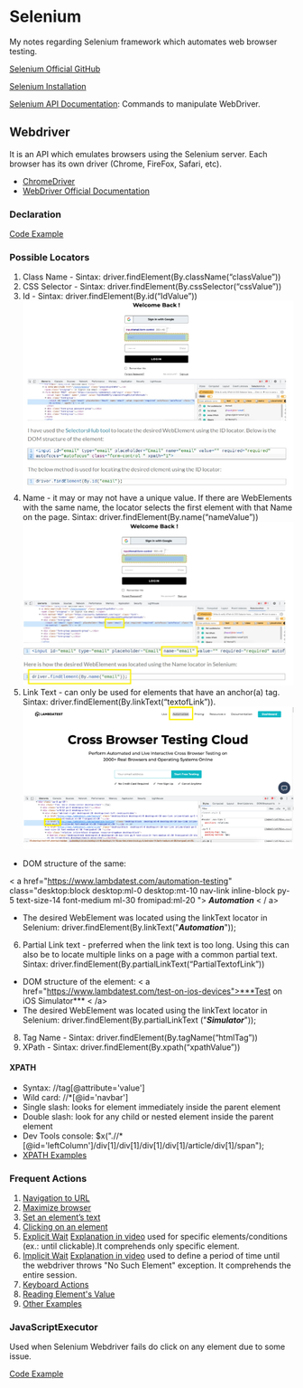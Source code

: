 # Selenium
My notes regarding Selenium framework which automates web browser testing.

[Selenium Official GitHub](https://github.com/SeleniumHQ)

[Selenium Installation](https://www.selenium.dev/documentation/en/selenium_installation/)

[Selenium API Documentation](https://www.selenium.dev/selenium/docs/api/java/): Commands to manipulate WebDriver.

## Webdriver

It is an API which emulates browsers using the Selenium server. Each browser has its own driver (Chrome, FireFox, Safari, etc).
* [ChromeDriver](https://sites.google.com/chromium.org/driver/)
* [WebDriver Official Documentation](https://www.w3.org/TR/webdriver1/)

### Declaration

[Code Example](/codeExamples/WebdriverDeclaration.java)

### Possible Locators

1. Class Name - Sintax: driver.findElement(By.className(“classValue”))
2. CSS Selector - Sintax: driver.findElement(By.cssSelector(“cssValue”))
3. Id - Sintax: driver.findElement(By.id(“IdValue”))
![Id Example](https://github.com/maricotagc/Selenium/blob/master/images/id.jpg)
4. Name - it may or may not have a unique value. If there are WebElements with the same name, the locator selects the first element with that Name on the page. Sintax: driver.findElement(By.name(“nameValue”)) 
![Name Example](https://github.com/maricotagc/Selenium/blob/master/images/name.jpg)
5. Link Text - can only be used for elements that have an anchor(a) tag. Sintax: driver.findElement(By.linkText(“textofLink”)).
![Link Text](https://github.com/maricotagc/Selenium/blob/master/images/linkText.png)

* DOM structure of the same: 

< a href="https://www.lambdatest.com/automation-testing" class="desktop:block  desktop:ml-0 desktop:mt-10 nav-link inline-block py-5 text-size-14 font-medium ml-30 fromipad:ml-20 "> ***Automation*** < / a>

* The desired WebElement was located using the linkText locator in Selenium: driver.findElement(By.linkText("***Automation***"));

6. Partial Link text - preferred when the link text is too long. Using this can also be to locate multiple links on a page with a common partial text. Sintax: driver.findElement(By.partialLinkText(“PartialTextofLink”)) 
* DOM structure of the element: 
< a href="https://www.lambdatest.com/test-on-ios-devices">***Test on iOS Simulator*** < /a>
* The desired WebElement was located using the linkText locator in Selenium: driver.findElement(By.partialLinkText ("***Simulator***"));

8. Tag Name - Sintax: driver.findElement(By.tagName(“htmlTag”))
9. XPath - Sintax: driver.findElement(By.xpath(“xpathValue”))

#### XPATH

* Syntax: //tag[@attribute='value']
* Wild card: //*[@id='navbar']
* Single slash: looks for element immediately inside the parent element
* Double slash: look for any child or nested element inside the parent element
* Dev Tools console: $x(".//*[@id='leftColumn']/div[1]/div[1]/div[1]/div[1]/article/div[1]/span");
* [XPATH Examples](/codeExamples/XpathExamples.java)

### Frequent Actions

1. [Navigation to URL](/codeExamples/Navigation.java)
2. [Maximize browser](/codeExamples/MaximizeBrowser.java)
3. [Set an element’s text](/codeExamples/SetElementText.java)
4. [Clicking on an element](/codeExamples/Click.java)
5. [Explicit Wait](/codeExamples/ExplicityWait.java) [Explanation in video](https://www.youtube.com/watch?v=UN8cauyoZsk) used for specific elements/conditions (ex.: until clickable).It comprehends only specific element.
6. [Implicit Wait](/codeExamples/ImplicityWait.java) [Explanation in video](https://www.youtube.com/watch?v=UN8cauyoZsk) used to define a period of time until the webdriver throws "No Such Element" exception. It comprehends the entire session.
7. [Keyboard Actions](https://www.selenium.dev/documentation/en/webdriver/keyboard/)
8. [Reading Element's Value](/codeExamples/ReadElementValue.java)
9. [Other Examples](https://www.selenium.dev/documentation/en/webdriver/browser_manipulation/)

### JavaScriptExecutor

Used when Selenium Webdriver fails do click on any element due to some issue.

[Code Example](/codeExamples/JavaScriptExecutor.java)


